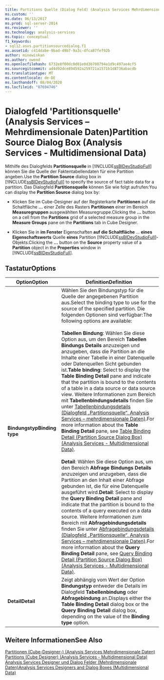 ```yaml
---
title: Partitions Quelle (Dialog Feld) (Analysis Services Mehrdimensionale Daten) | Microsoft-Dokumentation
ms.custom: ''
ms.date: 06/13/2017
ms.prod: sql-server-2014
ms.reviewer: ''
ms.technology: analysis-services
ms.topic: conceptual
f1_keywords:
- sql12.asvs.partitionsourcedialog.f1
ms.assetid: c414dabe-9bad-49b7-9a3c-dfca87fef92b
author: minewiskan
ms.author: owend
ms.openlocfilehash: 6732e8f00dc0d01e0d3b708794a1d9c497ae4cf5
ms.sourcegitcommit: ad4d92dce894592a259721a1571b1d8736abacdb
ms.translationtype: MT
ms.contentlocale: de-DE
ms.lasthandoff: 08/04/2020
ms.locfileid: "87694746"
---
```

# <a name="partition-source-dialog-box-analysis-services---multidimensional-data"></a><span data-ttu-id="93dc7-102">Dialogfeld 'Partitionsquelle' (Analysis Services – Mehrdimensionale Daten)</span><span class="sxs-lookup"><span data-stu-id="93dc7-102">Partition Source Dialog Box (Analysis Services - Multidimensional Data)</span></span>
  <span data-ttu-id="93dc7-103">Mithilfe des Dialogfelds **Partitionsquelle** in [!INCLUDE[ssBIDevStudioFull](../includes/ssbidevstudiofull-md.md)] können Sie die Quelle der Faktentabellendaten für eine Partition angeben.</span><span class="sxs-lookup"><span data-stu-id="93dc7-103">Use the **Partition Source** dialog box in [!INCLUDE[ssBIDevStudioFull](../includes/ssbidevstudiofull-md.md)] to specify the source of fact table data for a partition.</span></span> <span data-ttu-id="93dc7-104">Das Dialogfeld **Partitionsquelle** können Sie wie folgt aufrufen:</span><span class="sxs-lookup"><span data-stu-id="93dc7-104">You can display the **Partition Source** dialog box by:</span></span>  
  
-   <span data-ttu-id="93dc7-105">Klicken Sie im Cube-Designer auf der Registerkarte **Partitionen** auf die Schaltfläche **...** einer Zelle des Rasters **Partitionen** einer im Bereich **Measuregruppen** ausgewählten Measuregruppe.</span><span class="sxs-lookup"><span data-stu-id="93dc7-105">Clicking the **...** button on a cell from the **Partitions** grid of a selected measure group in the **Measure Groups** pane on the **Partitions** tab in Cube Designer.</span></span>  
  
-   <span data-ttu-id="93dc7-106">Klicken Sie in **im Fenster** Eigenschaften **auf die Schaltfläche** ... **eines Eigenschaftswerts** Quelle **eines** Partition [!INCLUDE[ssBIDevStudioFull](../includes/ssbidevstudiofull-md.md)]-Objekts.</span><span class="sxs-lookup"><span data-stu-id="93dc7-106">Clicking the **...** button on the **Source** property value of a **Partition** object in the **Properties** window in [!INCLUDE[ssBIDevStudioFull](../includes/ssbidevstudiofull-md.md)].</span></span>  
  
## <a name="options"></a><span data-ttu-id="93dc7-107">Tastatur</span><span class="sxs-lookup"><span data-stu-id="93dc7-107">Options</span></span>  
  
|<span data-ttu-id="93dc7-108">Option</span><span class="sxs-lookup"><span data-stu-id="93dc7-108">Option</span></span>|<span data-ttu-id="93dc7-109">Definition</span><span class="sxs-lookup"><span data-stu-id="93dc7-109">Definition</span></span>|  
|------------|----------------|  
|<span data-ttu-id="93dc7-110">**Bindungstyp**</span><span class="sxs-lookup"><span data-stu-id="93dc7-110">**Binding type**</span></span>|<span data-ttu-id="93dc7-111">Wählen Sie den Bindungstyp für die Quelle der angegebenen Partition aus.</span><span class="sxs-lookup"><span data-stu-id="93dc7-111">Select the binding type to use for the source of the specified partition.</span></span> <span data-ttu-id="93dc7-112">Die folgenden Optionen sind verfügbar:</span><span class="sxs-lookup"><span data-stu-id="93dc7-112">The following options are available:</span></span><br /><br /> <span data-ttu-id="93dc7-113">**Tabellen Bindung**: Wählen Sie diese Option aus, um den Bereich **Tabellen Bindungs Details** anzuzeigen und anzugeben, dass die Partition an die Inhalte einer Tabelle in einer Datenquelle oder Datenquellen Sicht gebunden ist.</span><span class="sxs-lookup"><span data-stu-id="93dc7-113">**Table binding**: Select to display the **Table Binding Detail** pane and indicate that the partition is bound to the contents of a table in a data source or data source view.</span></span> <span data-ttu-id="93dc7-114">Weitere Informationen zum Bereich mit **Tabellenbindungsdetails** finden Sie unter [Tabellenbindungsdetails &#40;Dialogfeld „Partitionsquelle“, Analysis Services – mehrdimensionale Daten&#41;](table-binding-partition-source-dialog-analysis-services-multidimensional-data.md).</span><span class="sxs-lookup"><span data-stu-id="93dc7-114">For more information about the **Table Binding Detail** pane, see [Table Binding Detail &#40;Partition Source Dialog Box&#41; &#40;Analysis Services - Multidimensional Data&#41;](table-binding-partition-source-dialog-analysis-services-multidimensional-data.md).</span></span><br /><br /> <span data-ttu-id="93dc7-115">**Detail**: Wählen Sie diese Option aus, um den Bereich **Abfrage Bindungs Details** anzuzeigen und anzugeben, dass die Partition an den Inhalt einer Abfrage gebunden ist, die für eine Datenquelle ausgeführt wird.</span><span class="sxs-lookup"><span data-stu-id="93dc7-115">**Detail**: Select to display the **Query Binding Detail** pane and indicate that the partition is bound to the contents of a query executed on a data source.</span></span> <span data-ttu-id="93dc7-116">Weitere Informationen zum Bereich mit **Abfragebindungsdetails** finden Sie unter [Abfragebindungsdetails &#40;Dialogfeld „Partitionsquelle“, Analysis Services – mehrdimensionale Daten&#41;](query-binding-partition-source-dialog-analysis-services-multidimensional-data.md).</span><span class="sxs-lookup"><span data-stu-id="93dc7-116">For more information about the **Query Binding Detail** pane, see [Query Binding Detail &#40;Partition Source Dialog Box&#41; &#40;Analysis Services - Multidimensional Data&#41;](query-binding-partition-source-dialog-analysis-services-multidimensional-data.md).</span></span>|  
|<span data-ttu-id="93dc7-117">**Detail**</span><span class="sxs-lookup"><span data-stu-id="93dc7-117">**Detail**</span></span>|<span data-ttu-id="93dc7-118">Zeigt abhängig vom Wert der Option **Bindungstyp** entweder die Details im Dialogfeld **Tabellenbindung** oder **Abfragebindung** an.</span><span class="sxs-lookup"><span data-stu-id="93dc7-118">Displays either the **Table Binding Detail** dialog box or the **Query Binding Detail** dialog box, depending on the value of the **Binding type** option.</span></span>|  
  
## <a name="see-also"></a><span data-ttu-id="93dc7-119">Weitere Informationen</span><span class="sxs-lookup"><span data-stu-id="93dc7-119">See Also</span></span>  
 <span data-ttu-id="93dc7-120">[Partitionen &#40;Cube-Designer-&#41; &#40;Analysis Services Mehrdimensionale Daten&#41;](partitions-cube-designer-analysis-services-multidimensional-data.md) </span><span class="sxs-lookup"><span data-stu-id="93dc7-120">[Partitions &#40;Cube Designer&#41; &#40;Analysis Services - Multidimensional Data&#41;](partitions-cube-designer-analysis-services-multidimensional-data.md) </span></span>  
 [<span data-ttu-id="93dc7-121">Analysis Services Designer und Dialog Felder &#40;Mehrdimensionale Daten&#41;</span><span class="sxs-lookup"><span data-stu-id="93dc7-121">Analysis Services Designers and Dialog Boxes &#40;Multidimensional Data&#41;</span></span>](analysis-services-designers-and-dialog-boxes-multidimensional-data.md)  
  
  
